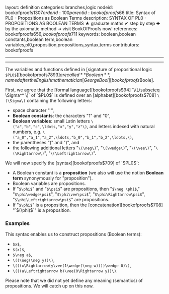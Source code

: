 layout: definition
categories: branches,logic
nodeid: bookofproofs$1307
orderid: 100
parentid: bookofproofs$66
title: Syntax of PL0 - Propositions as Boolean Terms
description: SYNTAX OF PL0 - PROPOSITIONS AS BOOLEAN TERMS ★ graduate maths ✔ step by step ✚ by the axiomatic method ➜ visit BookOfProofs now!
references: bookofproofs$656,bookofproofs$711
keywords: boolean,boolean constants,boolean term,boolean variables,pl0,proposition,propositions,syntax,terms
contributors: bookofproofs


---


---

The variables and functions defined in [signature of propositional logic `$PL0$`][bookofproofs$7893] are called **Boolean**, named after the English mathematician [George Bool][bookofproofs$Boole]. 

First, we agree that the [formal language][bookofproofs$94] `\(L\subseteq \Sigma^* \)` of `$PL0$` is defined over an [alphabet][bookofproofs$708] `\(\Sigma\)` containing the following letters:

* space character " ",
* **Boolean constants**: the characters "$1$" and "$0$",
* **Boolean variables**: small Latin letters `\("a","b","c",\ldots,"x","y","z"\)`, and letters indexed with natural numbers, e.g. `\("a_0","a_1","a_2",\ldots,"b_0","b_1","b_2",\ldots,\)`, 
* the parentheses "$($" and "$)$", and
* the following additional letters "`\(\neg\)`", "`\(\wedge\)`", "`\(\vee\)`", "`\(\Rightarrow\)`", "`\(\Leftrightarrow\)`".

We will now specify the [syntax][bookofproofs$709] of `$PL0$`: 

* A Boolean constant is a **proposition** (we also will use the notion **Boolean term** synonymously for "proposition").
* Boolean variables are propositions.
* If "`$\phi$`" and "`$\psi$`" are propositions, then "`$\neg \phi$`," "`$\phi\wedge\psi$`", "`$\phi\vee\psi$`", "`$\phi\Rightarrow\psi$`", "`$\phi\Leftrightarrow\psi$`" are propositions.
* If "`$\phi$`" is a proposition, then the [concatenation][bookofproofs$708]  "`$(\phi)$`" is a proposition.


### Examples 

This syntax enables us to construct propositions (Boolean terms): 
* `$x$`,
* `$(x)$`,
* `$\neg a$`,
* `\((\neg(\neg y))\)`,
* `\(((x\Rightarrow(y\vee(1\wedge(\neg w))))\wedge 0)\)`, 
* `\(((a\Leftrightarrow b)\vee(0\Rightarrow y))\)`.

Please note that we did not yet define any meaning (semantics) of propositions. We will catch up on this now.
